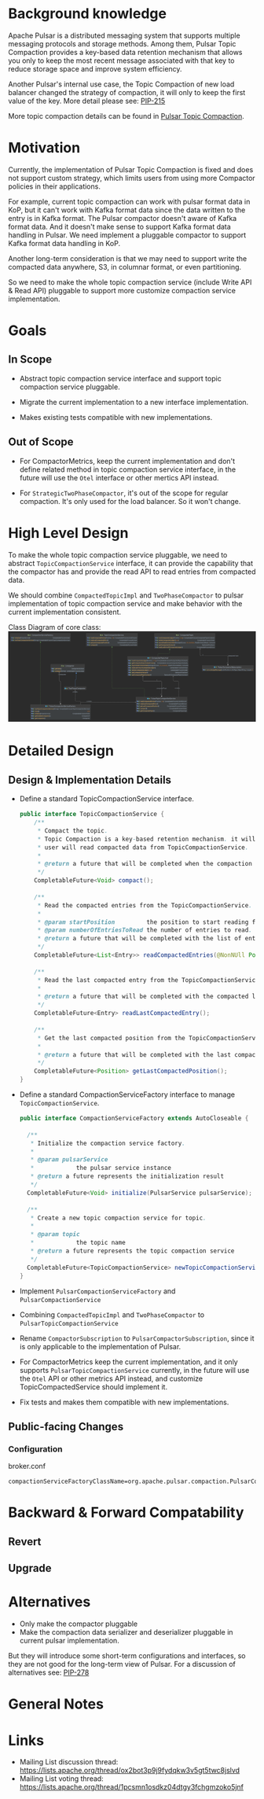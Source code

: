 # Background knowledge

Apache Pulsar is a distributed messaging system that supports multiple messaging protocols and storage methods. 
Among them, Pulsar Topic Compaction provides a key-based data retention mechanism that allows you only to keep the most recent message associated with that key to reduce storage space and improve system efficiency.

Another Pulsar's internal use case, the Topic Compaction of new load balancer changed the strategy of compaction, it will only to keep the first value of the key. More detail please see: [PIP-215](https://github.com/apache/pulsar/issues/18099)

More topic compaction details can be found in [Pulsar Topic Compaction](https://pulsar.apache.org/docs/en/concepts-topic-compaction/).

# Motivation

Currently, the implementation of Pulsar Topic Compaction is fixed and does not support custom strategy, which limits users from using more Compactor policies in their applications.

For example, current topic compaction can work with pulsar format data in KoP, but it can't work with Kafka format data since the data written to the entry is in Kafka format. 
The Pulsar compactor doesn't aware of Kafka format data. And it doesn't make sense to support Kafka format data handling in Pulsar. We need implement a pluggable compactor to support Kafka format data handling in KoP.

Another long-term consideration is that we may need to support write the compacted data anywhere, S3, in columnar format, or even partitioning.

So we need to make  the whole topic compaction service (include Write API & Read API) pluggable to support more customize compaction service implementation.

# Goals

## In Scope

* Abstract topic compaction service interface and support topic compaction service pluggable.

* Migrate the current implementation to a new interface implementation.

* Makes existing tests compatible with new implementations.

## Out of Scope

* For CompactorMetrics, keep the current implementation and don't define related method in topic compaction service interface, in the future will use the `Otel` interface or other mertics API instead.

* For `StrategicTwoPhaseCompactor`, it's out of the scope for regular compaction. It's only used for the load balancer. So it won't change.


# High Level Design

To make the whole topic compaction service pluggable, we need to abstract `TopicCompactionService` interface, it can provide the capability that the compactor has and provide the read API to read entries from compacted data.

We should combine `CompactedTopicImpl` and `TwoPhaseCompactor` to pulsar implementation of topic compaction service and make behavior with the current implementation consistent.

Class Diagram of core class:
![pip-278-1.png](images/pip-278-1.png)

# Detailed Design

## Design & Implementation Details

* Define a standard TopicCompactionService interface.

  ```java
  public interface TopicCompactionService {
      /**
       * Compact the topic.
       * Topic Compaction is a key-based retention mechanism. it will keep the most recent value for a given key and
       * user will read compacted data from TopicCompactionService.
       *
       * @return a future that will be completed when the compaction is done.
       */
      CompletableFuture<Void> compact();

      /**
       * Read the compacted entries from the TopicCompactionService.
       *
       * @param startPosition         the position to start reading from.
       * @param numberOfEntriesToRead the number of entries to read.
       * @return a future that will be completed with the list of entries, this list can is null.
       */
      CompletableFuture<List<Entry>> readCompactedEntries(@NonNUll Position startPosition, int numberOfEntriesToRead);

      /**
       * Read the last compacted entry from the TopicCompactionService.
       *
       * @return a future that will be completed with the compacted last entry, this entry can is null.
       */
      CompletableFuture<Entry> readLastCompactedEntry();

      /**
       * Get the last compacted position from the TopicCompactionService.
       *
       * @return a future that will be completed with the last compacted position, this position can is null.
       */
      CompletableFuture<Position> getLastCompactedPosition();
  }
  ```

* Define a standard CompactionServiceFactory interface to manage `TopicCompactionService`.

  ```java
  public interface CompactionServiceFactory extends AutoCloseable {

    /**
     * Initialize the compaction service factory.
     *
     * @param pulsarService
     *            the pulsar service instance
     * @return a future represents the initialization result
     */
    CompletableFuture<Void> initialize(PulsarService pulsarService);

    /**
     * Create a new topic compaction service for topic.
     *
     * @param topic
     *            the topic name
     * @return a future represents the topic compaction service
     */
    CompletableFuture<TopicCompactionService> newTopicCompactionService(String topic);
  }
  ```

* Implement `PulsarCompactionServiceFactory` and `PulsarCompactionService`

* Combining `CompactedTopicImpl` and `TwoPhaseCompactor` to `PulsarTopicCompactionService`

* Rename `CompactorSubscription` to `PulsarCompactorSubscription`, since it is only applicable to the implementation of Pulsar.

* For CompactorMetrics keep the current implementation, and it only supports `PulsarTopicCompactionService` currently, in the future will use the `Otel` API or other metrics API instead, and customize TopicCompactedService should implement it.

* Fix tests and makes them compatible with new implementations.

## Public-facing Changes


### Configuration

broker.conf
```
compactionServiceFactoryClassName=org.apache.pulsar.compaction.PulsarCompactionServiceFactory
```

# Backward & Forward Compatability

## Revert


## Upgrade


# Alternatives

* Only make the compactor pluggable
* Make the compaction data serializer and deserializer pluggable in current pulsar implementation.

But they will introduce some short-term configurations and interfaces, so they are not good for the long-term view of Pulsar.
For a discussion of alternatives see: [PIP-278](https://github.com/apache/pulsar/pull/20493)


# General Notes

# Links

* Mailing List discussion thread: https://lists.apache.org/thread/ox2bot3p9j9fydqkw3v5gt5twc8jslvd
* Mailing List voting thread: https://lists.apache.org/thread/1pcsmn1osdkz04dtgy3fchgmzoko5jnf
